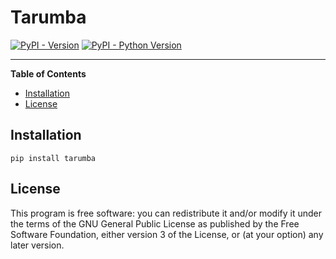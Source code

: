 # Tarumba

[![PyPI - Version](https://img.shields.io/pypi/v/tarumba.svg)](https://pypi.org/project/tarumba)
[![PyPI - Python Version](https://img.shields.io/pypi/pyversions/tarumba.svg)](https://pypi.org/project/tarumba)

-----

**Table of Contents**

- [Installation](#installation)
- [License](#license)

## Installation

```console
pip install tarumba
```

## License

This program is free software: you can redistribute it and/or modify it under the terms of the GNU General Public License as published by the Free Software Foundation, either version 3 of the License, or (at your option) any later version.
